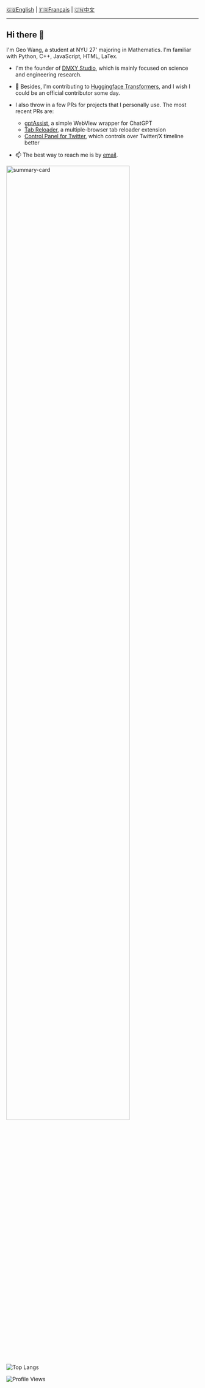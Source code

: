 <!--## Hi there 👋-->

<!--
**GeoYWang/GeoYWang** is a ✨ _special_ ✨ repository because its `README.md` (this file) appears on your GitHub profile.

Here are some ideas to get you started:

- 🔭 I’m currently working on ...
- 🌱 I’m currently learning ...
- 👯 I’m looking to collaborate on ...
- 🤔 I’m looking for help with ...
- 💬 Ask me about ...
- 📫 How to reach me: ...
- 😄 Pronouns: ...
- ⚡ Fun fact: ...
-->




[🇬🇧English](./README.md)  |  [🇫🇷Français](./README.fr.md)  |  [🇨🇳中文](./README.zh.md)


---

<!---
- 👋 Hello, I’m @GeoYWang
- 🌱 I’m currently a junior major in Mathematics and Computer Science at New York University
- 💞️ I’m familiar with Python, C++, JavaScript, HTML, LaTex
- 📫 How to reach me? email: `geo[dot]wang[plus]ac[at]nyu[dot]edu`
 ⚡ Fun fact: Love Patchouli!
 --->


## Hi there 👋

I'm Geo Wang, a student at NYU 27' majoring in Mathematics. I'm familiar with Python, C++, JavaScript, HTML, LaTex.
- I'm the founder of [DMXY Studio](https://github.com/DMXYstudio), which is mainly focused on science and engineering research.
- 👯 Besides, I'm contributing to [Huggingface Transformers](https://github.com/huggingface/transformers), and I wish I could be an official contributor some day.
  
- I also throw in a few PRs for projects that I personally use. The most recent PRs are:
  * [gptAssist](https://f-droid.org/packages/org.woheller69.gptassist), a simple WebView wrapper for ChatGPT
  * [Tab Reloader](https://github.com/james-fray/tab-reloader), a multiple-browser tab reloader extension
  * [Control Panel for Twitter](https://soitis.dev/control-panel-for-twitter), which controls over Twitter/X timeline better


- 📫 The best way to reach me is by [email](mailto:geo.wang+ac@nyu.edu).


<img alt="summary-card" src="https://github-profile-summary-cards.vercel.app/api/cards/profile-details?username=GeoYWang&theme=tokyonight" style="width:80%"/>


![Top Langs](https://github-readme-stats.vercel.app/api/top-langs/?username=GeoYWang&layout=donut&theme=tokyonight)

![Profile Views](https://komarev.com/ghpvc/?username=AcideFluorhydrique)
<!---
AcideFluorhydrique/AcideFluorhydrique is a ✨ special ✨ repository because its `README.md` (this file) appears on your GitHub profile.
You can click the Preview link to take a look at your changes.
--->
